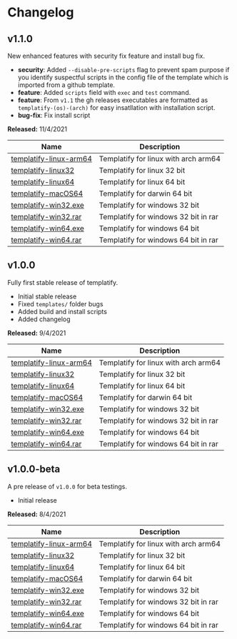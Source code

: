 # Changelog

## v1.1.0

New enhanced features with security fix feature and install bug fix.

- **security**: Added `--disable-pre-scripts` flag to prevent spam purpose if you identify suspectful scripts in the config file of the template which is imported from a github template.
- **feature**: Added `scripts` field with `exec` and `test` command.
- **feature**: From `v1.1` the gh releases executables are formatted as `templatify-(os)-(arch)` for easy insatllation with installation script.
- **bug-fix**: Fix install script

**Released:** 11/4/2021

| Name                                    | Description                                                                        |
|-----------------------------------------|------------------------------------------------------------------------------------|
| [templatify-linux-arm64](https://github.com/scientific-dev/templatify/releases/download/v1.1.0/templatify-linux-arm64) | Templatify for linux with arch arm64 |
| [templatify-linux32](https://github.com/scientific-dev/templatify/releases/download/v1.1.0/templatify-linux-386) | Templatify for linux 32 bit |
| [templatify-linux64](https://github.com/scientific-dev/templatify/releases/download/v1.1.0/templatify-linux-amd64) | Templatify for linux 64 bit |
| [templatify-macOS64](https://github.com/scientific-dev/templatify/releases/download/v1.1.0/templatify-macOS-amd64) | Templatify for darwin 64 bit |
| [templatify-win32.exe](https://github.com/scientific-dev/templatify/releases/download/v1.1.0/templatify-win-386.exe) | Templatify for windows 32 bit |
| [templatify-win32.rar](https://github.com/scientific-dev/templatify/releases/download/v1.1.0/templatify-win-386.rar) | Templatify for windows 32 bit in rar |
| [templatify-win64.exe](https://github.com/scientific-dev/templatify/releases/download/v1.1.0/templatify-win-amd64.exe) | Templatify for windows 64 bit |
| [templatify-win64.rar](https://github.com/scientific-dev/templatify/releases/download/v1.1.0/templatify-win-amd64.rar) | Templatify for windows 64 bit in rar |

## v1.0.0

Fully first stable release of templatify.

- Initial stable release
- Fixed `templates/` folder bugs
- Added build and install scripts
- Added changelog

**Released:** 9/4/2021

| Name                                    | Description                                                                        |
|-----------------------------------------|------------------------------------------------------------------------------------|
| [templatify-linux-arm64](https://github.com/scientific-dev/templatify/releases/download/v1.0.0/templatify-linux-arm64) | Templatify for linux with arch arm64 |
| [templatify-linux32](https://github.com/scientific-dev/templatify/releases/download/v1.0.0/templatify-linux32) | Templatify for linux 32 bit |
| [templatify-linux64](https://github.com/scientific-dev/templatify/releases/download/v1.0.0/templatify-linux64) | Templatify for linux 64 bit |
| [templatify-macOS64](https://github.com/scientific-dev/templatify/releases/download/v1.0.0/templatify-macOS64) | Templatify for darwin 64 bit |
| [templatify-win32.exe](https://github.com/scientific-dev/templatify/releases/download/v1.0.0/templatify-win32.exe) | Templatify for windows 32 bit |
| [templatify-win32.rar](https://github.com/scientific-dev/templatify/releases/download/v1.0.0/templatify-win32.rar) | Templatify for windows 32 bit in rar |
| [templatify-win64.exe](https://github.com/scientific-dev/templatify/releases/download/v1.0.0/templatify-win64.exe) | Templatify for windows 64 bit |
| [templatify-win64.rar](https://github.com/scientific-dev/templatify/releases/download/v1.0.0/templatify-win64.rar) | Templatify for windows 64 bit in rar |

## v1.0.0-beta

A pre release of `v1.0.0` for beta testings.

- Initial release

**Released:** 8/4/2021

| Name                                    | Description                                                                        |
|-----------------------------------------|------------------------------------------------------------------------------------|
| [templatify-linux-arm64](https://github.com/scientific-dev/templatify/releases/download/v1.0.0-beta/templatify-linux-arm64) | Templatify for linux with arch arm64 |
| [templatify-linux32](https://github.com/scientific-dev/templatify/releases/download/v1.0.0-beta/templatify-linux32) | Templatify for linux 32 bit |
| [templatify-linux64](https://github.com/scientific-dev/templatify/releases/download/v1.0.0-beta/templatify-linux64) | Templatify for linux 64 bit |
| [templatify-macOS64](https://github.com/scientific-dev/templatify/releases/download/v1.0.0-beta/templatify-macOS64) | Templatify for darwin 64 bit |
| [templatify-win32.exe](https://github.com/scientific-dev/templatify/releases/download/v1.0.0-beta/templatify-win32.exe) | Templatify for windows 32 bit |
| [templatify-win32.rar](https://github.com/scientific-dev/templatify/releases/download/v1.0.0-beta/templatify-win32.rar) | Templatify for windows 32 bit in rar |
| [templatify-win64.exe](https://github.com/scientific-dev/templatify/releases/download/v1.0.0-beta/templatify-win64.exe) | Templatify for windows 64 bit |
| [templatify-win64.rar](https://github.com/scientific-dev/templatify/releases/download/v1.0.0-beta/templatify-win64.rar) | Templatify for windows 64 bit in rar |
